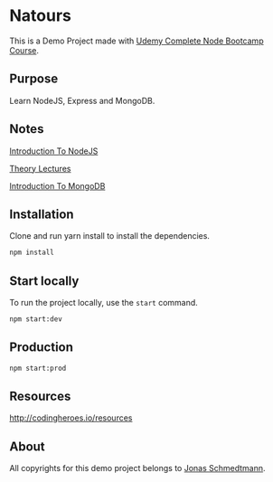 # Natours

This is a Demo Project made with [Udemy Complete Node Bootcamp Course](https://github.com/jonasschmedtmann/complete-node-bootcamp).

## Purpose

Learn NodeJS, Express and MongoDB.

## Notes
[Introduction To NodeJS](https://github.com/chlzslvdr/Node-Farm/blob/master/Notes.md)

[Theory Lectures](https://github.com/chlzslvdr/Node-Farm/blob/master/theory-lectures.pdf)

[Introduction To MongoDB](IntroductionToMongoDB.md)

## Installation

Clone and run yarn install to install the dependencies.

```bash
npm install
```

## Start locally

To run the project locally, use the `start` command.

```bash
npm start:dev
```

## Production

```bash
npm start:prod
```

## Resources

http://codingheroes.io/resources

## About

All copyrights for this demo project belongs to [Jonas Schmedtmann](https://github.com/jonasschmedtmann).
